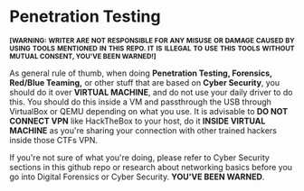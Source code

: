 # Penetration Testing

<p align="justify">
<b><sup> [WARNING: WRITER ARE NOT RESPONSIBLE FOR ANY MISUSE OR DAMAGE CAUSED BY USING TOOLS MENTIONED IN THIS REPO. IT IS ILLEGAL TO USE THIS TOOLS WITHOUT MUTUAL CONSENT, YOU'VE BEEN WARNED!]</sup></b>
</p>

As general rule of thumb, when doing **Penetration Testing, Forensics, Red/Blue Teaming,** or other stuff that are based on **Cyber Security**, you should do it over **VIRTUAL MACHINE**, and do not use your daily driver to do this. You should do this inside a VM and passthrough the USB through VirtualBox or QEMU depending on what you use. It is advisable to **DO NOT CONNECT VPN** like HackTheBox to your host, do it **INSIDE VIRTUAL MACHINE** as you're sharing your connection with other trained hackers inside those CTFs VPN.

If you're not sure of what you're doing, please refer to Cyber Security sections in this github repo or research about networking basics before you go into Digital Forensics or Cyber Security. **YOU'VE BEEN WARNED**.
